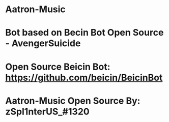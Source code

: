 # Aatron-Music

# Bot based on Becin Bot Open Source - AvengerSuicide
# Open Source Beicin Bot: https://github.com/beicin/BeicinBot

# Aatron-Music Open Source By: zSpl1nterUS_#1320
